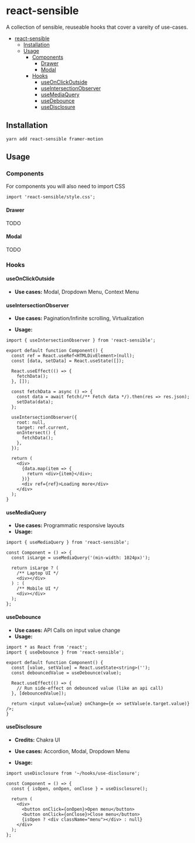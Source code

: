 # react-sensible

A collection of sensible, reuseable hooks that cover a vareity of use-cases.

- [react-sensible](#react-sensible)
  - [Installation](#installation)
  - [Usage](#usage)
    - [Components](#components)
      - [Drawer](#drawer)
      - [Modal](#modal)
    - [Hooks](#hooks)
      - [useOnClickOutside](#useonclickoutside)
      - [useIntersectionObserver](#useintersectionobserver)
      - [useMediaQuery](#usemediaquery)
      - [useDebounce](#usedebounce)
      - [useDisclosure](#usedisclosure)

## Installation

```
yarn add react-sensible framer-motion
```

## Usage

### Components

For components you will also need to import CSS

```tsx App.tsx
import 'react-sensible/style.css';
```

#### Drawer

TODO

#### Modal

TODO

### Hooks

#### useOnClickOutside

- **Use cases:** Modal, Dropdown Menu, Context Menu

#### useIntersectionObserver

- **Use cases:** Pagination/Infinite scrolling, Virtualization

- **Usage:**

```tsx
import { useIntersectionObserver } from 'react-sensible';

export default function Component() {
  const ref = React.useRef<HTMLDivElement>(null);
  const [data, setData] = React.useState([]);

  React.useEffect(() => {
    fetchData();
  }, []);

  const fetchData = async () => {
    const data = await fetch(/** Fetch data */).then(res => res.json);
    setData(data);
  };

  useIntersectionObserver({
    root: null,
    target: ref.current,
    onIntersect() {
      fetchData();
    },
  });

  return (
    <div>
      {data.map(item => {
        return <div>{item}</div>;
      })}
      <div ref={ref}>Loading more</div>
    </div>
  );
}
```

#### useMediaQuery

- **Use cases:** Programmatic responsive layouts
- **Usage:**

```tsx
import { useMediaQuery } from 'react-sensible';

const Component = () => {
  const isLarge = useMediaQuery('(min-width: 1024px)');

  return isLarge ? (
    /** Laptop UI */
    <div></div>
  ) : (
    /** Mobile UI */
    <div></div>
  );
};
```

#### useDebounce

- **Use cases:** API Calls on input value change
- **Usage:**

```tsx
import * as React from 'react';
import { useDebounce } from 'react-sensible';

export default function Component() {
  const [value, setValue] = React.useState<string>('');
  const debouncedValue = useDebounce(value);

  React.useEffect(() => {
    // Run side-effect on debounced value (like an api call)
  }, [debouncedValue]);

  return <input value={value} onChange={e => setValue(e.target.value)} />;
}
```

#### useDisclosure

- **Credits:** Chakra UI

- **Use cases:** Accordion, Modal, Dropdown Menu

- **Usage:**

```tsx
import useDisclosure from '~/hooks/use-disclosure';

const Component = () => {
  const { isOpen, onOpen, onClose } = useDisclosure();

  return (
    <div>
      <button onClick={onOpen}>Open menu</button>
      <button onClick={onClose}>Close menu</button>
      {isOpen ? <div className="menu"></div> : null}
    </div>
  );
};
```
